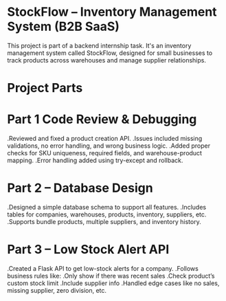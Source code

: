 # StockFlow – Inventory Management System (B2B SaaS)
This project is part of a backend internship task. It's an inventory management system called StockFlow, designed for small businesses to track products across warehouses and manage supplier relationships.

# Project Parts

# Part 1 Code Review & Debugging

.Reviewed and fixed a product creation API.
.Issues included missing validations, no error handling, and wrong business logic.
.Added proper checks for SKU uniqueness, required fields, and warehouse-product mapping.
.Error handling added using try-except and rollback.

# Part 2 – Database Design

.Designed a simple database schema to support all features.
.Includes tables for companies, warehouses, products, inventory, suppliers, etc.
.Supports bundle products, multiple suppliers, and inventory history.

# Part 3 – Low Stock Alert API

.Created a Flask API to get low-stock alerts for a company.
.Follows business rules like:
  .Only show if there was recent sales
  .Check product’s custom stock limit
  .Include supplier info
.Handled edge cases like no sales, missing supplier, zero division, etc.


 